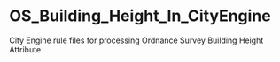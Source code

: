 # OS_Building_Height_In_CityEngine
City Engine rule files for processing Ordnance Survey Building Height Attribute
